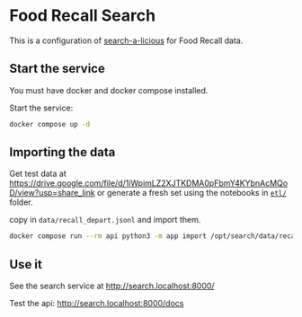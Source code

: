 # Food Recall Search

This is a configuration of [search-a-licious](https://github.com/openfoodfacts/search-a-licious)
for Food Recall data.

## Start the service

You must have docker and docker compose installed.

Start the service:
```bash
docker compose up -d
```


## Importing the data

Get test data at https://drive.google.com/file/d/1iWpimLZ2XJTKDMA0pFbmY4KYbnAcMQoD/view?usp=share_link
or generate a fresh set using the notebooks in [`etl/`](../etl) folder.

copy in `data/recall_depart.jsonl`
and import them.

```bash
docker compose run --rm api python3 -m app import /opt/search/data/recall_depart.jsonl --skip-updates
```

## Use it

See the search service at http://search.localhost:8000/

Test the api: http://search.localhost:8000/docs
